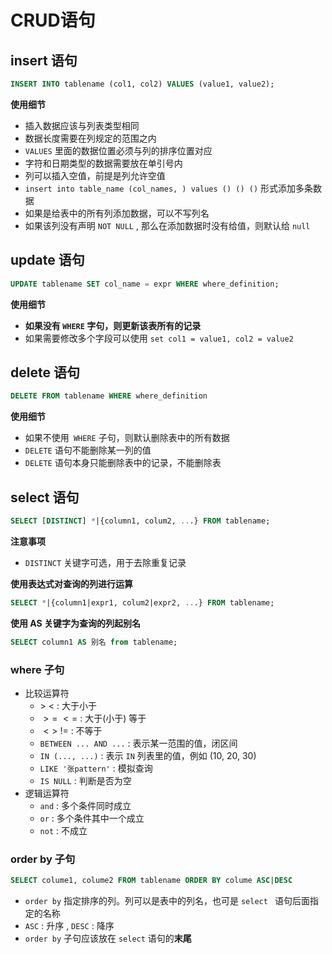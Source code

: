# CRUD语句

## insert 语句

```sql
INSERT INTO tablename (col1, col2) VALUES (value1, value2);
```

**使用细节**

-   插入数据应该与列表类型相同
-   数据长度需要在列规定的范围之内
-   `VALUES` 里面的数据位置必须与列的排序位置对应
-   字符和日期类型的数据需要放在单引号内
-   列可以插入空值，前提是列允许空值
-   `insert into table_name (col_names, ) values () () ()` 形式添加多条数据
-   如果是给表中的所有列添加数据，可以不写列名
-   如果该列没有声明 `NOT NULL` , 那么在添加数据时没有给值，则默认给 `null`

## update 语句

```sql
UPDATE tablename SET col_name = expr WHERE where_definition;
```

**使用细节**

-   **如果没有 `WHERE` 字句，则更新该表所有的记录**
-   如果需要修改多个字段可以使用 `set col1 = value1, col2 = value2`

## delete 语句

```sql
DELETE FROM tablename WHERE where_definition
```

**使用细节**

-   如果不使用` WHERE` 子句，则默认删除表中的所有数据
-   `DELETE` 语句不能删除某一列的值
-   `DELETE` 语句本身只能删除表中的记录，不能删除表

## select 语句

```sql
SELECT [DISTINCT] *|{column1, colum2, ...} FROM tablename;
```

**注意事项**

-   `DISTINCT` 关键字可选，用于去除重复记录

**使用表达式对查询的列进行运算**

```sql
SELECT *|{column1|expr1, colum2|expr2, ...} FROM tablename;
```

**使用 AS 关键字为查询的列起别名**

```sql
SELECT column1 AS 别名 from tablename;
```

### where 子句

-   比较运算符
    -   $> \ <$ : 大于小于
    -   $>= \ <=$ : 大于(小于) 等于
    -   $<> \ !=$ : 不等于
    -   `BETWEEN ... AND ...` : 表示某一范围的值，闭区间
    -   `IN (..., ...)` : 表示 `IN` 列表里的值，例如 (10, 20, 30)
    -   `LIKE '张pattern'` : 模拟查询
    -   `IS NULL` : 判断是否为空
-   逻辑运算符
    -   `and` : 多个条件同时成立
    -   `or` : 多个条件其中一个成立
    -   `not` : 不成立

### order by 子句

```sql
SELECT colume1, colume2 FROM tablename ORDER BY colume ASC|DESC
```

-   `order by` 指定排序的列。列可以是表中的列名，也可是 `select ` 语句后面指定的名称
-   `ASC` : 升序 , `DESC` : 降序
-   `order by` 子句应该放在 `select` 语句的**末尾**
